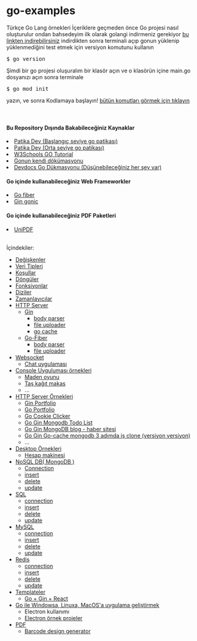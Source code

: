 # go-examples
Türkçe Go Lang örnekleri
İçeriklere geçmeden önce Go projesi nasıl oluşturulur ondan bahsedeyim
ilk olarak golangi indirmeniz gerekiyor <a href="https://go.dev/doc/install">bu linkten indirebilirsiniz</a>
indirdikten sonra terminali açıp gonun yüklenip yüklenmediğini test etmek için versiyon komutunu kullanın
<pre>
$ go version
</pre>
Şimdi bir go projesi oluşuralım
bir klasör açın ve o klasörün içine main.go dosyanızı açın
sonra terminale
<pre>
$ go mod init
</pre>
yazın, ve sonra Kodlamaya başlayın!
 <a href="https://pkg.go.dev/cmd/go">bütün komutları görmek için tıklayın</a>
<br><br><br>
<h4>Bu Repository Dışında Bakabileceğiniz Kaynaklar</h4>
<li><a href="https://app.patika.dev/paths/baslangic-seviye-go-web-development-patikasi">Patika Dev (Başlangıç seviye go patikası)</a></li>
<li><a href="https://app.patika.dev/paths/orta-seviye-go-web-development-patikasi">Patika Dev (Orta seviye go patikası)</a></li>
<li><a href="https://www.w3schools.com/go/index.php">W3Schools GO Tutorial</a></li>
<li><a href="https://go.dev/doc/">Gonun kendi dökümasyonu</a></li>
<li><a href="https://devdocs.io/go/">Devdocs Go Dükmasyonu (Düşünebileceğiniz her şey var)</a></li>

<h4>Go içinde kullanabileceğiniz Web Frameworkler</h4>

<li><a href="https://docs.gofiber.io/">Go fiber</a>
<li><a href="https://gin-gonic.com/">Gin gonic</a></li>

<h4>Go içinde kullanabileceğiniz PDF Paketleri</h4>

<li><a href="https://github.com/unidoc/unipdf">UniPDF</a></li>

<br>

İçindekiler:

- <a href="https://github.com/golang-dersleri/go-tutorials/tree/main/variables">Değişkenler</a>
- <a href="https://github.com/golang-dersleri/go-tutorials/tree/main/data%20types">Veri Tipleri</a>
- <a href="https://github.com/golang-dersleri/go-tutorials/tree/main/if-else">Koşullar</a>
- <a href="https://github.com/golang-dersleri/go-tutorials/tree/main/loops">Döngüler</a>
- <a href="https://github.com/golang-dersleri/go-tutorials/tree/main/functions">Fonksiyonlar</a>
- <a href="https://github.com/golang-dersleri/go-tutorials/tree/main/array%20(diziler)">Diziler</a>
- <a href="https://github.com/golang-dersleri/go-tutorials/tree/main/timer">Zamanlayıcılar</a>
- <a href="https://github.com/golang-dersleri/go-tutorials/tree/main/http">HTTP Server</a>
  - <a href="https://github.com/golang-dersleri/go-tutorials/tree/main/http/gin">Gin</a>
     - <a href="https://github.com/golang-dersleri/go-tutorials/tree/main/http/gin/body-parser">body parser</a>
     - <a href="https://github.com/golang-dersleri/go-tutorials/tree/main/http/gin/file-upload">file uploader</a> 
     - <a href="https://github.com/golang-dersleri/go-tutorials/tree/main/http/gin/go-cache">go cache</a>
  - <a href="https://github.com/golang-dersleri/go-tutorials/tree/main/http/go-fiber">Go-Fiber</a>
     - <a href="https://github.com/golang-dersleri/go-tutorials/tree/main/http/go-fiber/body-parser">body parser</a>
     - <a href="https://github.com/golang-dersleri/go-tutorials/tree/main/http/go-fiber/file-upload">file uploader</a>
- <a href="https://github.com/golang-dersleri/go-tutorials/tree/main/web-socket">Websocket</a>
   - <a href="https://github.com/golang-dersleri/go-tutorials/tree/main/web-socket/simple/chat-app">Chat uygulaması</a>
- <a href="https://github.com/golang-dersleri/go-tutorials/tree/main/simple/console">Console Uyguluması örnekleri</a>
  - <a href="https://github.com/golang-dersleri/go-tutorials/blob/main/simple/console/mininggame.go">Maden oyunu</a>
  - <a href="https://github.com/golang-dersleri/go-tutorials/blob/main/simple/console/rock-paper-%20scissors.go">Taş kağıt makas</a>
  - ...
- <a href="https://github.com/golang-dersleri/go-tutorials/tree/main/simple/http">HTTP Server Örnekleri</a>
  - <a href="https://github.com/golang-dersleri/go-tutorials/tree/main/simple/http/gin-portfolio">Gin Portfolio</a>
  - <a href="https://github.com/Hasan-Kilici/go-portfolio-template">Go Portfolio</a>
  - <a href="https://github.com/golang-dersleri/go-tutorials/tree/main/simple/http/go-cookie-clicker">Go Cookie Clicker</a>
  - <a href="https://github.com/golang-dersleri/go-tutorials/tree/main/simple/http/gin-mongodb-todo-list">Go Gin Mongodb Todo List</a>
  - <a href="https://github.com/golang-dersleri/go-tutorials/tree/main/simple/http/gin-mongodb-blogs-news-website">Go Gin MongoDB blog - haber sitesi</a>
  - <a href="https://github.com/golang-dersleri/go-tutorials/tree/main/simple/http/3adimda-is-clone/v1">Go Gin Go-cache mongodb 3 adımda iş clone (versiyon versiyon)</a>
  - ...
- <a href="https://github.com/golang-dersleri/go-tutorials/tree/main/simple/desktop">Desktop Örnekleri</a>
  - <a href="https://github.com/golang-dersleri/go-tutorials/tree/main/simple/desktop/electron/calculator">Hesap makinesi</a>
- <a href="https://github.com/golang-dersleri/go-tutorials/tree/main/db/mongo-db">NoSQL DB( MongoDB )</a>
  - <a href="https://github.com/golang-dersleri/go-tutorials/blob/main/db/mongo-db/connection.go">Connection</a>
  - <a href="https://github.com/golang-dersleri/go-tutorials/blob/main/db/mongo-db/insert.go">insert</a>
  - <a href="https://github.com/golang-dersleri/go-tutorials/blob/main/db/mongo-db/delete.go">delete</a>
  - <a href="https://github.com/golang-dersleri/go-tutorials/blob/main/db/mongo-db/update.go">update</a>
- <a href="https://github.com/golang-dersleri/go-tutorials/tree/main/db/sql">SQL</a>
  - <a href="https://github.com/golang-dersleri/go-tutorials/blob/main/db/sql/connection.go">connection</a>
  - <a href="https://github.com/golang-dersleri/go-tutorials/blob/main/db/sql/insert.go">insert</a>
  - <a href="https://github.com/golang-dersleri/go-tutorials/blob/main/db/sql/delete.go">delete</a>
  - <a href="https://github.com/golang-dersleri/go-tutorials/blob/main/db/sql/update.go">update</a>
- <a href="https://github.com/golang-dersleri/go-tutorials/tree/main/db/mysql">MySQL</a>
  - <a href="https://github.com/golang-dersleri/go-tutorials/blob/main/db/mysql/connection.go">connection</a>
  - <a href="https://github.com/golang-dersleri/go-tutorials/blob/main/db/mysql/insert.go">insert</a>
  - <a href="https://github.com/golang-dersleri/go-tutorials/blob/main/db/mysql/delete.go">delete</a>
  - <a href="https://github.com/golang-dersleri/go-tutorials/blob/main/db/mysql/update.go">update</a>
- <a href="https://github.com/golang-dersleri/go-tutorials/tree/main/db/redis">Redis</a>
  - <a href="https://github.com/golang-dersleri/go-tutorials/blob/main/db/redis/connection.go">connection</a>
  - <a href="https://github.com/golang-dersleri/go-tutorials/blob/main/db/redis/insert.go">insert</a>
  - <a href="https://github.com/golang-dersleri/go-tutorials/blob/main/db/redis/delete.go">delete</a>
  - <a href="https://github.com/golang-dersleri/go-tutorials/blob/main/db/redis/update.go">update</a>
- <a href="https://github.com/golang-dersleri/go-tutorials/tree/main/template/react">Templateler</a>
  - <a href="https://github.com/golang-dersleri/go-tutorials/tree/main/template/react">Go + Gin + React</a>
-  <a href="https://github.com/golang-dersleri/go-tutorials/tree/main/desktop">Go ile Windowsa, Linuxa, MacOS'a uygulama geliştirmek</a>
    - Electron kullanımı
    - <a href="https://github.com/golang-dersleri/go-tutorials/tree/main/desktop">Electron örnek projeler</a>
- <a href="https://github.com/golang-dersleri/go-tutorials/tree/main/pdf">PDF</a>
    - <a href="https://github.com/golang-dersleri/go-tutorials/tree/main/pdf/generate-barcode-design">Barcode design generator</a>

  
